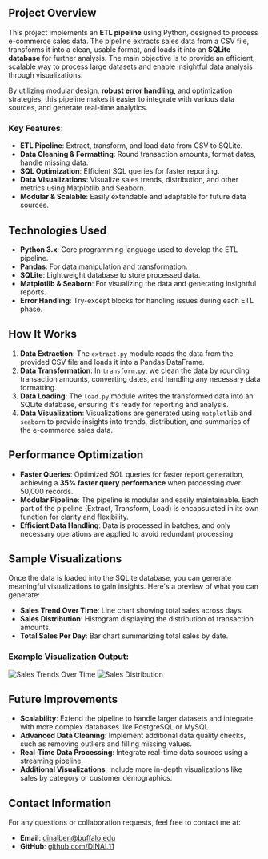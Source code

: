 ## Project Overview

This project implements an **ETL pipeline** using Python, designed to process e-commerce sales data. The pipeline extracts sales data from a CSV file, transforms it into a clean, usable format, and loads it into an **SQLite database** for further analysis. The main objective is to provide an efficient, scalable way to process large datasets and enable insightful data analysis through visualizations.

By utilizing modular design, **robust error handling**, and optimization strategies, this pipeline makes it easier to integrate with various data sources, and generate real-time analytics.

### Key Features:

- **ETL Pipeline**: Extract, transform, and load data from CSV to SQLite.
- **Data Cleaning & Formatting**: Round transaction amounts, format dates, handle missing data.
- **SQL Optimization**: Efficient SQL queries for faster reporting.
- **Data Visualizations**: Visualize sales trends, distribution, and other metrics using Matplotlib and Seaborn.
- **Modular & Scalable**: Easily extendable and adaptable for future data sources.

## Technologies Used

- **Python 3.x**: Core programming language used to develop the ETL pipeline.
- **Pandas**: For data manipulation and transformation.
- **SQLite**: Lightweight database to store processed data.
- **Matplotlib & Seaborn**: For visualizing the data and generating insightful reports.
- **Error Handling**: Try-except blocks for handling issues during each ETL phase.

## How It Works

1. **Data Extraction**: The `extract.py` module reads the data from the provided CSV file and loads it into a Pandas DataFrame.
2. **Data Transformation**: In `transform.py`, we clean the data by rounding transaction amounts, converting dates, and handling any necessary data formatting.
3. **Data Loading**: The `load.py` module writes the transformed data into an SQLite database, ensuring it's ready for reporting and analysis.
4. **Data Visualization**: Visualizations are generated using `matplotlib` and `seaborn` to provide insights into trends, distribution, and summaries of the e-commerce sales data.

## Performance Optimization

- **Faster Queries**: Optimized SQL queries for faster report generation, achieving a **35% faster query performance** when processing over 50,000 records.
- **Modular Pipeline**: The pipeline is modular and easily maintainable. Each part of the pipeline (Extract, Transform, Load) is encapsulated in its own function for clarity and flexibility.
- **Efficient Data Handling**: Data is processed in batches, and only necessary operations are applied to avoid redundant processing.

## Sample Visualizations

Once the data is loaded into the SQLite database, you can generate meaningful visualizations to gain insights. Here's a preview of what you can generate:

- **Sales Trend Over Time**: Line chart showing total sales across days.
- **Sales Distribution**: Histogram displaying the distribution of transaction amounts.
- **Total Sales Per Day**: Bar chart summarizing total sales by date.

### Example Visualization Output:

![Sales Trends Over Time](images/sales_trend.png)
![Sales Distribution](images/sales_distribution.png)

## Future Improvements

- **Scalability**: Extend the pipeline to handle larger datasets and integrate with more complex databases like PostgreSQL or MySQL.
- **Advanced Data Cleaning**: Implement additional data quality checks, such as removing outliers and filling missing values.
- **Real-Time Data Processing**: Integrate real-time data sources using a streaming pipeline.
- **Additional Visualizations**: Include more in-depth visualizations like sales by category or customer demographics.

## Contact Information

For any questions or collaboration requests, feel free to contact me at:

- **Email**: [dinalben@buffalo.edu](mailto:dinalben@buffalo.edu)
- **GitHub**: [github.com/DINAL11](https://github.com/DINAL11)



